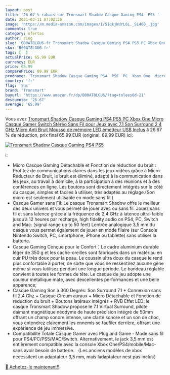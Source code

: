 ```yaml
---
layout: post
title: '26.67 % rabais sur Tronsmart Shadow Casque Gaming PS4  PS5 '
date: 2021-03-11 07:02:26
image: 'https://m.media-amazon.com/images/I/51qkjWdrL6L._SL400_.jpg'
comments: true
category: ofertas
author: ring
slug: 'B00AT8LGU6-fr Tronsmart Shadow Casque Gaming PS4 PS5 PC Xbox One Micro...'
sku: 'B00AT8LGU6-fr'
tags: [  ]
actualPrice: 65.99 EUR
currency: EUR
price: 65.99
comparePrice: 89.99 EUR
prodname: 'Tronsmart Shadow Casque Gaming PS4  PS5  PC  Xbox One  Micro Casque Gamer Switch Stéréo Sans Fil pour Jeux avec 7.1 Son Surround  2 4 GHz  Micro Anti Bruit  Mousse de mémoire  LED  émetteur USB Inclus'
country: 'fr'
flag: '🇫🇷'
brand: 'Tronsmart'
buyurl: 'https://www.amazon.fr/dp/B00AT8LGU6/?tag=tolees0d-21'
descuento: '26.67'
average: '65.99'
---
```


Vous avez [Tronsmart Shadow Casque Gaming PS4  PS5  PC  Xbox One  Micro Casque Gamer Switch Stéréo Sans Fil pour Jeux avec 7.1 Son Surround  2 4 GHz  Micro Anti Bruit  Mousse de mémoire  LED  émetteur USB Inclus](https://www.amazon.fr/dp/B00AT8LGU6/?tag=tolees0d-21)  à  26.67 % de réduction, prix final  65.99 EUR (original: 89.99 EUR) ici:

[![Tronsmart Shadow Casque Gaming PS4  PS5 ](https://m.media-amazon.com/images/I/51qkjWdrL6L._SL400_.jpg)](https://www.amazon.fr/dp/B00AT8LGU6/?tag=tolees0d-21)

ℹ️:

- Micro Casque Gaming Détachable et Fonction de réduction du bruit : Profitez de communications claires dans les jeux vidéos grâce à Micro Réducteur de Bruit, le bruit est éliminé, adapté à la communication dans les jeux, au travail à domicile, à la participation à des réunions et à des conférences en ligne. Les boutons sont directement intégrés sur le côté du casque, simples et faciles à utiliser, très adaptés au réglage.(Son micro est seulement utilisable en mode sans fil.)
- Casque Gamer sans Fil: Le casque Tronsmart Shadow offre le meilleur des deux univers et vous permet de jouer avec ou sans fil. Jouez sans fil et sans latence grâce à la fréquence de 2,4 GHz à latence ultra-faible jusqu’à 12 heures par recharge, high fidelity audio on PS4, PC, Switch and Mac. (signal range up to 50 feet) Lentrée analogique 3,5 mm du casque vous permet également de jouer en mode filaire (sur Console Nintendo Switch, PC, smartphone, iPhone ou tablette) sans utiliser la batterie.
- Casque Gaming Conçue pour le Confort：Le cadre aluminium durable léger de 350 g et les cache-oreilles sont fabriqués dans un matériau en cuir PU très doux pour la peau. Le coussin ultra doux du casque le rend plus confortable à porter, de sorte que vous ne ressentirez aucune gêne même si vous lutilisez pendant une longue période. Le bandeau réglable convient à toutes les formes de tête. Le casque de jeu adopte une couleur métallique mate, avec dexcellentes performances et une belle apparence;
- Casque Gaming Son à 360 Degrés: Son Surround 7.1 + Connexion sans fil 2,4 Ghz + Casque Circum auraux + Micro Détachable et Fonction de réduction du bruit + Boutons latéraux intégrés + RVB Effet LED: le casque Tronsmart Shadow propose le 7.1 Virtual Surround, pilote daimant magnétique néodyme de haute précision intégré de 50mm offrant un champ sonore intense, une clarté sonore et un son de choc, vous entendrez clairement les ennemis se faufiler derrière, offrant une expérience de jeu immersive.
- Compatibilité Totale Casque Gamer avec Plug and Game - Mode sans fil pour PS4/PC/PS5/MAC/Switch. Alternativement, le jack 3,5 mm est entièrement compatible avec la console Xbox One/PS4/mobile/Mac-sans avoir besoin de batterie. （Les anciens modèles de xbox nécessitent un adaptateur 3,5 mm, mais ladaptateur nest pas inclus）

[🛒 Achetez-le maintenant!!](https://www.amazon.fr/dp/B00AT8LGU6/?tag=tolees0d-21)

